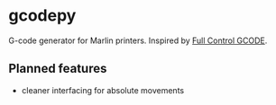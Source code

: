 # gcodepy
G-code generator for Marlin printers.
Inspired by [Full Control GCODE](http://fullcontrolgcode.com/).

## Planned features
- cleaner interfacing for absolute movements

